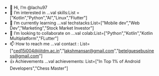 - 👋 Hi, I’m @lachu97
- 👀 I’m interested in ...val skills:List<skills> = ["Kotlin","Python","AI","Linux","Flutter"]
- 🌱 I’m currently learning ...val techstacks:List<TechStacks>=["Mobile dev","Web Dev","Marketing","Stock Market Investor"]
- 💞️ I’m looking to collaborate on ...val colab:List<languages>=["Python","Kotlin","Kotlin Multiplatform","FLutter"]
- 📫 How to reach me ...val contact : List=["ced15i004@iiitdm.ac.in","lakshmansar@gmail.com","betelguesebusiness@gmail.com"]
- 👍 Achievements ...val achievements: List=["In Top 1% of Android Developers","Chess Master"]

<!---
lachu97/lachu97 is a ✨ special ✨ repository because its `README.md` (this file) appears on your GitHub profile.
You can click the Preview link to take a look at your changes.
--->
